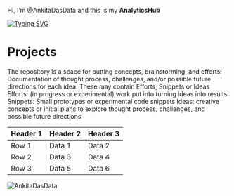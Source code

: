 Hi, I’m @AnkitaDasData and this is my **AnalyticsHub**

[![Typing SVG](https://readme-typing-svg.demolab.com/?lines=This+is+a+repository+of+Projetcs;Analytics+Hub)](https://git.io/typing-svg)

# Projects
The repository is a space for putting concepts, brainstorming, and efforts:
Documentation of thought process, challenges, and/or possible future directions for each idea.
These may contain Efforts, Snippets or Ideas
Efforts: (in progress or experimental)
work put into turning ideas into results
Snippets:
Small prototypes or experimental code snippets
Ideas: 
creative concepts or initial plans to explore
thought process, challenges, and possible future directions

| Header 1 | Header 2 | Header 3 |
|----------|----------|----------|
| Row 1    | Data 1   | Data 2   |
| Row 2    | Data 3   | Data 4   |
| Row 3    | Data 5   | Data 6   |

<p align="left"> <img src="https://komarev.com/ghpvc/?username=AnkitaDasData&label=Profile%20views&color=lightgrey&style=flat" alt="AnkitaDasData" /> </p>

